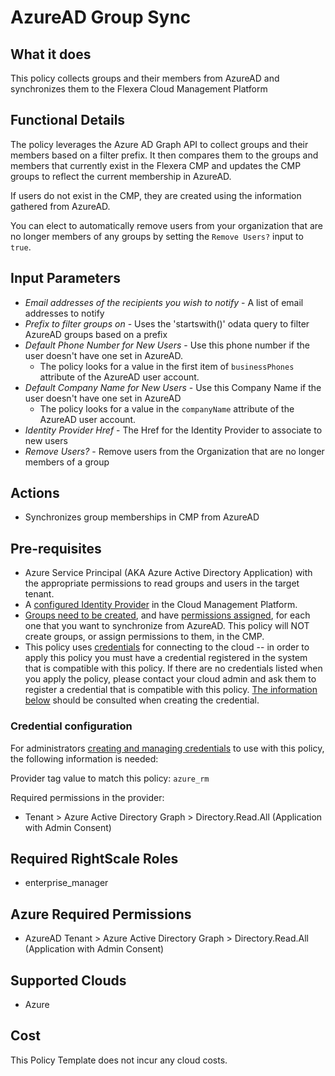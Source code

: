 # AzureAD Group Sync

## What it does

This policy collects groups and their members from AzureAD and synchronizes them to the Flexera Cloud Management Platform

## Functional Details

The policy leverages the Azure AD Graph API to collect groups and their members based on a filter prefix. It then compares them to the groups and members that currently exist in the Flexera CMP and updates the CMP groups to reflect the current membership in AzureAD.

If users do not exist in the CMP, they are created using the information gathered from AzureAD.

You can elect to automatically remove users from your organization that are no longer members of any groups by setting the `Remove Users?` input to `true`.

## Input Parameters

- *Email addresses of the recipients you wish to notify* - A list of email addresses to notify
- *Prefix to filter groups on* - Uses the 'startswith()' odata query to filter AzureAD groups based on a prefix
- *Default Phone Number for New Users* - Use this phone number if the user doesn't have one set in AzureAD.
  - The policy looks for a value in the first item of `businessPhones` attribute of the AzureAD user account.
- *Default Company Name for New Users* - Use this Company Name if the user doesn't have one set in AzureAD
  - The policy looks for a value in the `companyName` attribute of the AzureAD user account.
- *Identity Provider Href* - The Href for the Identity Provider to associate to new users
- *Remove Users?* - Remove users from the Organization that are no longer members of a group

## Actions

- Synchronizes group memberships in CMP from AzureAD

## Pre-requisites

- Azure Service Principal (AKA Azure Active Directory Application) with the appropriate permissions to read groups and users in the target tenant.
- A [configured Identity Provider](https://docs.rightscale.com/platform/guides/configuring_sso/) in the Cloud Management Platform.
- [Groups need to be created](https://docs.rightscale.com/gov/getting_started/gov_groups.html), and have [permissions assigned](https://docs.rightscale.com/gov/getting_started/gov_groups.html#roles), for each one that you want to synchronize from AzureAD. This policy will NOT create groups, or assign permissions to them, in the CMP.
- This policy uses [credentials](https://docs.rightscale.com/policies/users/guides/credential_management.html) for connecting to the cloud -- in order to apply this policy you must have a credential registered in the system that is compatible with this policy. If there are no credentials listed when you apply the policy, please contact your cloud admin and ask them to register a credential that is compatible with this policy. [The information below](#Credential-configuration) should be consulted when creating the credential.

### Credential configuration

For administrators [creating and managing credentials](https://docs.rightscale.com/policies/users/guides/credential_management.html) to use with this policy, the following information is needed:

Provider tag value to match this policy: `azure_rm`

Required permissions in the provider:

- Tenant > Azure Active Directory Graph > Directory.Read.All (Application with Admin Consent)

## Required RightScale Roles

- enterprise_manager

## Azure Required Permissions

- AzureAD Tenant > Azure Active Directory Graph > Directory.Read.All (Application with Admin Consent)

## Supported Clouds

- Azure

## Cost

This Policy Template does not incur any cloud costs.
